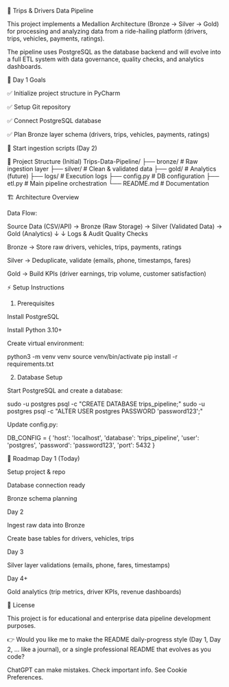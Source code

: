 🚖 Trips & Drivers Data Pipeline

This project implements a Medallion Architecture (Bronze → Silver → Gold) for processing and analyzing data from a ride-hailing platform (drivers, trips, vehicles, payments, ratings).

The pipeline uses PostgreSQL as the database backend and will evolve into a full ETL system with data governance, quality checks, and analytics dashboards.

📌 Day 1 Goals

✅ Initialize project structure in PyCharm

✅ Setup Git repository

✅ Connect PostgreSQL database

✅ Plan Bronze layer schema (drivers, trips, vehicles, payments, ratings)

🚧 Start ingestion scripts (Day 2)

📁 Project Structure (Initial)
Trips-Data-Pipeline/
├── bronze/                 # Raw ingestion layer
├── silver/                 # Clean & validated data
├── gold/                   # Analytics (future)
├── logs/                   # Execution logs
├── config.py               # DB configuration
├── etl.py                  # Main pipeline orchestration
└── README.md               # Documentation

🏗️ Architecture Overview

Data Flow:

Source Data (CSV/API) → Bronze (Raw Storage) → Silver (Validated Data) → Gold (Analytics)
                                ↓                      ↓
                          Logs & Audit            Quality Checks


Bronze → Store raw drivers, vehicles, trips, payments, ratings

Silver → Deduplicate, validate (emails, phone, timestamps, fares)

Gold → Build KPIs (driver earnings, trip volume, customer satisfaction)

⚡ Setup Instructions
1. Prerequisites

Install PostgreSQL

Install Python 3.10+

Create virtual environment:

python3 -m venv venv
source venv/bin/activate
pip install -r requirements.txt

2. Database Setup

Start PostgreSQL and create a database:

sudo -u postgres psql -c "CREATE DATABASE trips_pipeline;"
sudo -u postgres psql -c "ALTER USER postgres PASSWORD 'password123';"


Update config.py:

DB_CONFIG = {
    'host': 'localhost',
    'database': 'trips_pipeline',
    'user': 'postgres',
    'password': 'password123',
    'port': 5432
}

🚀 Roadmap
Day 1 (Today)

Setup project & repo

Database connection ready

Bronze schema planning

Day 2

Ingest raw data into Bronze

Create base tables for drivers, vehicles, trips

Day 3

Silver layer validations (emails, phone, fares, timestamps)

Day 4+

Gold analytics (trip metrics, driver KPIs, revenue dashboards)

📄 License

This project is for educational and enterprise data pipeline development purposes.

👉 Would you like me to make the README daily-progress style (Day 1, Day 2, … like a journal), or a single professional README that evolves as you code?

ChatGPT can make mistakes. Check important info. See Cookie Preferences.